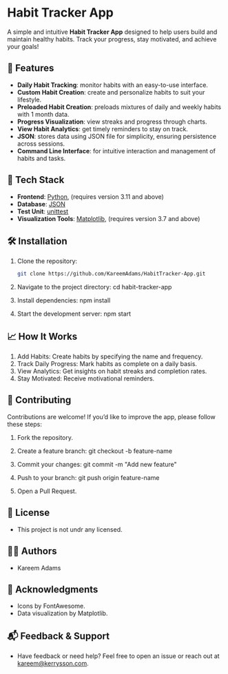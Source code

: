 # Habit Tracker App

A simple and intuitive **Habit Tracker App** designed to help users build and maintain healthy habits. Track your progress, stay motivated, and achieve your goals!


## 🌟 Features

- **Daily Habit Tracking**: monitor habits with an easy-to-use interface.
- **Custom Habit Creation**: create and personalize habits to suit your lifestyle.
- **Preloaded Habit Creation**: preloads mixtures of daily and weekly habits with 1 month data.
- **Progress Visualization**: view streaks and progress through charts.
- **View Habit Analytics**: get timely reminders to stay on track.
- **JSON**: stores data using JSON file for simplicity, ensuring persistence across sessions.
- **Command Line Interface**: for intuitive interaction and management of habits and tasks.


## 🚀 Tech Stack

- **Frontend**: [Python](https://python.org), (requires version 3.11 and above)
- **Database**: [JSON](https://www.json.oorg)  
- **Test Unit**: [unittest](https://docs.python.org/3.11/library/unittest.html)  
- **Visualization Tools**: [Matplotlib](https://matplotlib.org), (requires version 3.7 and above)


## 🛠️ Installation

1. Clone the repository:
   ```bash
   git clone https://github.com/KareemAdams/HabitTracker-App.git

2.	Navigate to the project directory:
    cd habit-tracker-app

3.	Install dependencies:
    npm install

4.	Start the development server:
    npm start


## 📈 How It Works

1.	Add Habits: Create habits by specifying the name and frequency.
2.	Track Daily Progress: Mark habits as complete on a daily basis.
3.	View Analytics: Get insights on habit streaks and completion rates.
4.	Stay Motivated: Receive motivational reminders.


## 🤝 Contributing

Contributions are welcome! If you’d like to improve the app, please follow these steps:

1.	Fork the repository.

2.	Create a feature branch:
    git checkout -b feature-name

3.	Commit your changes:
    git commit -m "Add new feature"

4.	Push to your branch:
    git push origin feature-name

5.	Open a Pull Request.


## 📄 License

- This project is not undr any licensed.


## 👨‍💻 Authors

- Kareem Adams


## 🧾 Acknowledgments

- Icons by FontAwesome.
- Data visualization by Matplotlib.


## 📬 Feedback & Support

- Have feedback or need help? Feel free to open an issue or reach out at kareem@kerrysson.com.
